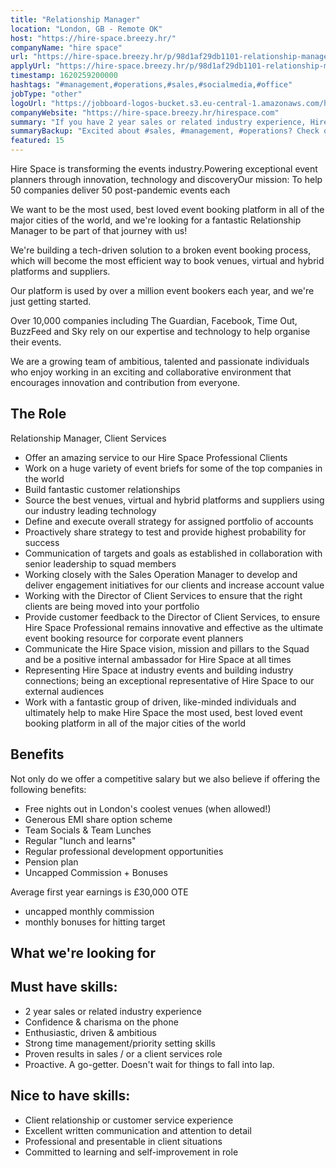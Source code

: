 ```yaml
---
title: "Relationship Manager"
location: "London, GB - Remote OK"
host: "https://hire-space.breezy.hr/"
companyName: "hire space"
url: "https://hire-space.breezy.hr/p/98d1af29db1101-relationship-manager"
applyUrl: "https://hire-space.breezy.hr/p/98d1af29db1101-relationship-manager/apply"
timestamp: 1620259200000
hashtags: "#management,#operations,#sales,#socialmedia,#office"
jobType: "other"
logoUrl: "https://jobboard-logos-bucket.s3.eu-central-1.amazonaws.com/hire-space"
companyWebsite: "https://hire-space.breezy.hr/hirespace.com"
summary: "If you have 2 year sales or related industry experience, Hire Space has a job opening for a Relationship Manager"
summaryBackup: "Excited about #sales, #management, #operations? Check out this job post!"
featured: 15
---
```


Hire Space is transforming the events industry.Powering exceptional event planners through innovation, technology and discoveryOur mission: To help 50 companies deliver 50 post-pandemic events each

We want to be the most used, best loved event booking platform in all of the major cities of the world, and we're looking for a fantastic Relationship Manager to be part of that journey with us!

We're building a tech-driven solution to a broken event booking process, which will become the most efficient way to book venues, virtual and hybrid platforms and suppliers.

Our platform is used by over a million event bookers each year, and we're just getting started.

Over 10,000 companies including The Guardian, Facebook, Time Out, BuzzFeed and Sky rely on our expertise and technology to help organise their events.

We are a growing team of ambitious, talented and passionate individuals who enjoy working in an exciting and collaborative environment that encourages innovation and contribution from everyone.

## The Role

Relationship Manager, Client Services

*   Offer an amazing service to our Hire Space Professional Clients
*   Work on a huge variety of event briefs for some of the top companies in the world
*   Build fantastic customer relationships
*   Source the best venues, virtual and hybrid platforms and suppliers using our industry leading technology
*   Define and execute overall strategy for assigned portfolio of accounts
*   Proactively share strategy to test and provide highest probability for success
*   Communication of targets and goals as established in collaboration with senior leadership to squad members
*   Working closely with the Sales Operation Manager to develop and deliver engagement initiatives for our clients and increase account value
*   Working with the Director of Client Services to ensure that the right clients are being moved into your portfolio
*   Provide customer feedback to the Director of Client Services, to ensure Hire Space Professional remains innovative and effective as the ultimate event booking resource for corporate event planners
*   Communicate the Hire Space vision, mission and pillars to the Squad and be a positive internal ambassador for Hire Space at all times
*   Representing Hire Space at industry events and building industry connections; being an exceptional representative of Hire Space to our external audiences
*   Work with a fantastic group of driven, like-minded individuals and ultimately help to make Hire Space the most used, best loved event booking platform in all of the major cities of the world

## Benefits

Not only do we offer a competitive salary but we also believe if offering the following benefits:

*   Free nights out in London's coolest venues (when allowed!)
*   Generous EMI share option scheme
*   Team Socials & Team Lunches
*   Regular "lunch and learns"
*   Regular professional development opportunities
*   Pension plan
*   Uncapped Commission + Bonuses

Average first year earnings is £30,000 OTE

*   uncapped monthly commission
*   monthly bonuses for hitting target

## What we're looking for

## Must have skills:

*   2 year sales or related industry experience
*   Confidence & charisma on the phone
*   Enthusiastic, driven & ambitious
*   Strong time management/priority setting skills
*   Proven results in sales / or a client services role
*   Proactive. A go-getter. Doesn't wait for things to fall into lap.

## Nice to have skills:

*   Client relationship or customer service experience
*   Excellent written communication and attention to detail
*   Professional and presentable in client situations
*   Committed to learning and self-improvement in role
